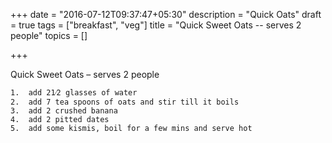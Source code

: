 +++
date = "2016-07-12T09:37:47+05:30"
description = "Quick Oats"
draft = true
tags = ["breakfast", "veg"]
title = "Quick Sweet Oats -- serves 2 people"
topics = []

+++

Quick Sweet Oats – serves 2 people

	1.	add 21⁄2 glasses of water
	2.	add 7 tea spoons of oats and stir till it boils
	3.	add 2 crushed banana
	4.	add 2 pitted dates
	5.	add some kismis, boil for a few mins and serve hot